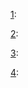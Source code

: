 
<p><a href="pdf/1.pdf" target="_blank">1</a>:</p>
<p><a href="pdf/2.pdf" target="_blank">2</a>:</p>
<p><a href="pdf/3.pdf" target="_blank">3</a>:</p>
<p><a href="pdf/4.pdf" target="_blank">4</a>:</p>


